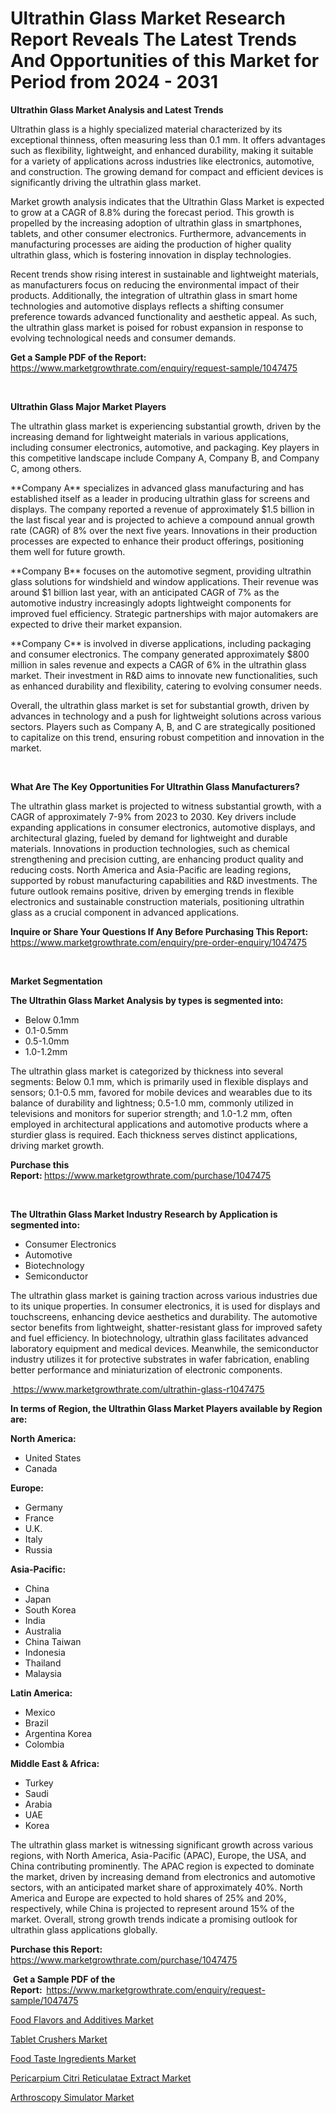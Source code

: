 <p><h1>Ultrathin Glass Market Research Report Reveals The Latest Trends And Opportunities of this Market for Period from 2024 - 2031</h1></p><p><strong>Ultrathin Glass Market Analysis and Latest Trends</strong></p>
<p><p>Ultrathin glass is a highly specialized material characterized by its exceptional thinness, often measuring less than 0.1 mm. It offers advantages such as flexibility, lightweight, and enhanced durability, making it suitable for a variety of applications across industries like electronics, automotive, and construction. The growing demand for compact and efficient devices is significantly driving the ultrathin glass market.</p><p>Market growth analysis indicates that the Ultrathin Glass Market is expected to grow at a CAGR of 8.8% during the forecast period. This growth is propelled by the increasing adoption of ultrathin glass in smartphones, tablets, and other consumer electronics. Furthermore, advancements in manufacturing processes are aiding the production of higher quality ultrathin glass, which is fostering innovation in display technologies.</p><p>Recent trends show rising interest in sustainable and lightweight materials, as manufacturers focus on reducing the environmental impact of their products. Additionally, the integration of ultrathin glass in smart home technologies and automotive displays reflects a shifting consumer preference towards advanced functionality and aesthetic appeal. As such, the ultrathin glass market is poised for robust expansion in response to evolving technological needs and consumer demands.</p></p>
<p><strong>Get a Sample PDF of the Report:&nbsp;</strong> <a href="https://www.marketgrowthrate.com/enquiry/request-sample/1047475">https://www.marketgrowthrate.com/enquiry/request-sample/1047475</a></p>
<p>&nbsp;</p>
<p><strong>Ultrathin Glass Major Market Players</strong></p>
<p><p>The ultrathin glass market is experiencing substantial growth, driven by the increasing demand for lightweight materials in various applications, including consumer electronics, automotive, and packaging. Key players in this competitive landscape include Company A, Company B, and Company C, among others.</p><p>**Company A** specializes in advanced glass manufacturing and has established itself as a leader in producing ultrathin glass for screens and displays. The company reported a revenue of approximately $1.5 billion in the last fiscal year and is projected to achieve a compound annual growth rate (CAGR) of 8% over the next five years. Innovations in their production processes are expected to enhance their product offerings, positioning them well for future growth.</p><p>**Company B** focuses on the automotive segment, providing ultrathin glass solutions for windshield and window applications. Their revenue was around $1 billion last year, with an anticipated CAGR of 7% as the automotive industry increasingly adopts lightweight components for improved fuel efficiency. Strategic partnerships with major automakers are expected to drive their market expansion.</p><p>**Company C** is involved in diverse applications, including packaging and consumer electronics. The company generated approximately $800 million in sales revenue and expects a CAGR of 6% in the ultrathin glass market. Their investment in R&D aims to innovate new functionalities, such as enhanced durability and flexibility, catering to evolving consumer needs.</p><p>Overall, the ultrathin glass market is set for substantial growth, driven by advances in technology and a push for lightweight solutions across various sectors. Players such as Company A, B, and C are strategically positioned to capitalize on this trend, ensuring robust competition and innovation in the market.</p></p>
<p>&nbsp;</p>
<p><strong>What Are The Key Opportunities For Ultrathin Glass Manufacturers?</strong></p>
<p><p>The ultrathin glass market is projected to witness substantial growth, with a CAGR of approximately 7-9% from 2023 to 2030. Key drivers include expanding applications in consumer electronics, automotive displays, and architectural glazing, fueled by demand for lightweight and durable materials. Innovations in production technologies, such as chemical strengthening and precision cutting, are enhancing product quality and reducing costs. North America and Asia-Pacific are leading regions, supported by robust manufacturing capabilities and R&D investments. The future outlook remains positive, driven by emerging trends in flexible electronics and sustainable construction materials, positioning ultrathin glass as a crucial component in advanced applications.</p></p>
<p><strong>Inquire or Share Your Questions If Any Before Purchasing This Report:</strong> <a href="https://www.marketgrowthrate.com/enquiry/pre-order-enquiry/1047475">https://www.marketgrowthrate.com/enquiry/pre-order-enquiry/1047475</a></p>
<p>&nbsp;</p>
<p><strong>Market Segmentation</strong></p>
<p><strong>The Ultrathin Glass Market Analysis by types is segmented into:</strong></p>
<p><ul><li>Below 0.1mm</li><li>0.1-0.5mm</li><li>0.5-1.0mm</li><li>1.0-1.2mm</li></ul></p>
<p><p>The ultrathin glass market is categorized by thickness into several segments: Below 0.1 mm, which is primarily used in flexible displays and sensors; 0.1-0.5 mm, favored for mobile devices and wearables due to its balance of durability and lightness; 0.5-1.0 mm, commonly utilized in televisions and monitors for superior strength; and 1.0-1.2 mm, often employed in architectural applications and automotive products where a sturdier glass is required. Each thickness serves distinct applications, driving market growth.</p></p>
<p><strong>Purchase this Report:&nbsp;</strong><a href="https://www.marketgrowthrate.com/purchase/1047475">https://www.marketgrowthrate.com/purchase/1047475</a></p>
<p>&nbsp;</p>
<p><strong>The Ultrathin Glass Market Industry Research by Application is segmented into:</strong></p>
<p><ul><li>Consumer Electronics</li><li>Automotive</li><li>Biotechnology</li><li>Semiconductor</li></ul></p>
<p><p>The ultrathin glass market is gaining traction across various industries due to its unique properties. In consumer electronics, it is used for displays and touchscreens, enhancing device aesthetics and durability. The automotive sector benefits from lightweight, shatter-resistant glass for improved safety and fuel efficiency. In biotechnology, ultrathin glass facilitates advanced laboratory equipment and medical devices. Meanwhile, the semiconductor industry utilizes it for protective substrates in wafer fabrication, enabling better performance and miniaturization of electronic components.</p></p>
<p><a href="https://www.marketgrowthrate.com/ultrathin-glass-r1047475">&nbsp;https://www.marketgrowthrate.com/ultrathin-glass-r1047475</a></p>
<p><strong>In terms of Region, the Ultrathin Glass Market Players available by Region are:</strong></p>
<p>
    <p> <strong> North America: </strong>
        <ul>
            <li>United States</li>
            <li>Canada</li>
        </ul>
        </p> 
    <p> <strong> Europe: </strong>
        <ul>
            <li>Germany</li>
            <li>France</li>
            <li>U.K.</li>
            <li>Italy</li>
            <li>Russia</li>
        </ul>
        </p> 
    <p> <strong> Asia-Pacific: </strong>
        <ul>
            <li>China</li>
            <li>Japan</li>
            <li>South Korea</li>
            <li>India</li>
            <li>Australia</li>
            <li>China Taiwan</li>
            <li>Indonesia</li>
            <li>Thailand</li>
            <li>Malaysia</li>
        </ul>
        </p> 
    <p> <strong> Latin America: </strong>
        <ul>
            <li>Mexico</li>
            <li>Brazil</li>
            <li>Argentina Korea</li>
            <li>Colombia</li>
        </ul>
        </p> 
    <p> <strong> Middle East & Africa: </strong>
        <ul>
            <li>Turkey</li>
            <li>Saudi</li>
            <li>Arabia</li>
            <li>UAE</li>
            <li>Korea</li>
        </ul>
    </p>
    </p>
<p><p>The ultrathin glass market is witnessing significant growth across various regions, with North America, Asia-Pacific (APAC), Europe, the USA, and China contributing prominently. The APAC region is expected to dominate the market, driven by increasing demand from electronics and automotive sectors, with an anticipated market share of approximately 40%. North America and Europe are expected to hold shares of 25% and 20%, respectively, while China is projected to represent around 15% of the market. Overall, strong growth trends indicate a promising outlook for ultrathin glass applications globally.</p></p>
<p><strong>Purchase this Report: </strong><a href="https://www.marketgrowthrate.com/purchase/1047475">https://www.marketgrowthrate.com/purchase/1047475</a></p>
<p>&nbsp;<strong>Get a Sample PDF of the Report:&nbsp;&nbsp;</strong><a href="https://www.marketgrowthrate.com/enquiry/request-sample/1047475">https://www.marketgrowthrate.com/enquiry/request-sample/1047475</a></p>
<p><strong></strong></p>
<p><p><a href="https://medium.com/@perezismel/why-should-you-invest-in-food-flavors-and-additives-832831eb7a43?postPublishedType=repub">Food Flavors and Additives Market</a></p><p><a href="https://www.linkedin.com/pulse/strategic-insights-global-tablet-crushers-market-trends-2024--ntdve">Tablet Crushers Market</a></p><p><a href="https://medium.com/@perezismel/strategic-insights-into-global-food-taste-ingredients-market-trends-2024-2031-covered-in-141-1c45305cefa2">Food Taste Ingredients Market</a></p><p><a href="https://issuu.com/reportprime-2/docs/pericarpium-citri-reticulatae-extra_461e2e80d32b24">Pericarpium Citri Reticulatae Extract Market</a></p><p><a href="https://www.linkedin.com/pulse/arthroscopy-simulator-market-trends-growth-outlook-2024-2031-wzrdc">Arthroscopy Simulator Market</a></p></p>